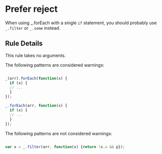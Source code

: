 # Prefer reject

When using _.forEach with a single `if` statement, you should probably use `_.filter` or `_.some` instead.

## Rule Details

This rule takes no arguments.

The following patterns are considered warnings:

```js

_(arr).forEach(function(x) { 
  if (x) {
  // ...
  }
});

_.forEach(arr, function(x) { 
  if (x) {
  // ...
  }
});
```

The following patterns are not considered warnings:

```js

var x = _.filter(arr, function(x) {return !x.a && p});

```
